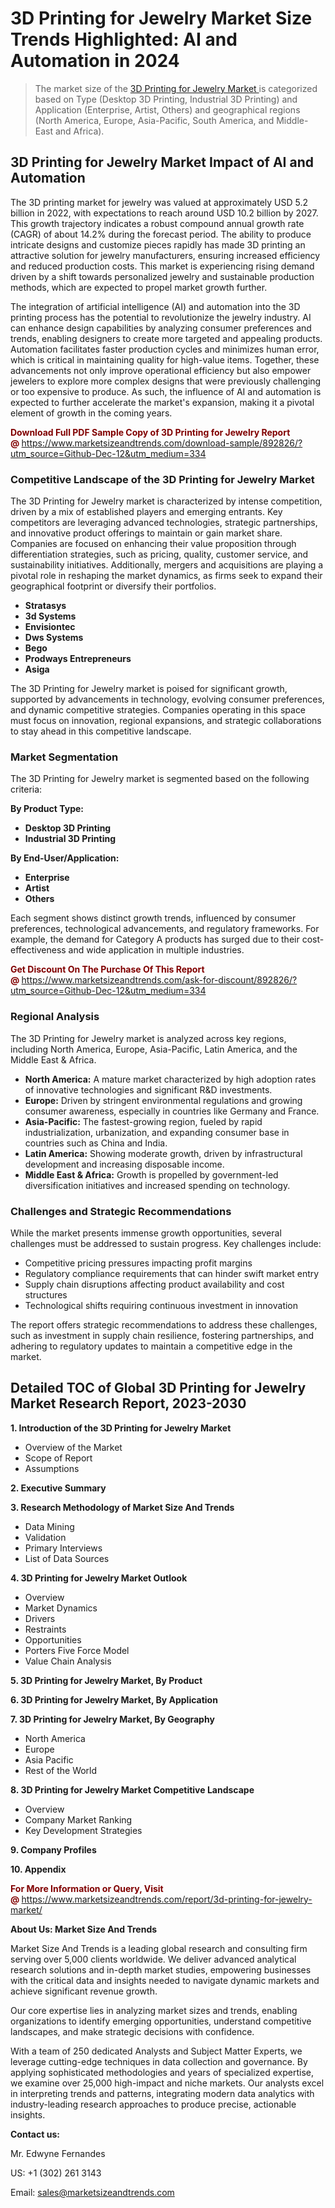 <H1>3D Printing for Jewelry Market Size Trends Highlighted: AI and Automation in 2024</H1><blockquote><p>The market size of the <a href="https://www.marketsizeandtrends.com/download-sample/892826/?utm_source=Github-Dec-12&amp;utm_medium=334" target="_blank">3D Printing for Jewelry Market </a>is categorized based on Type (Desktop 3D Printing, Industrial 3D Printing) and Application (Enterprise, Artist, Others) and geographical regions (North America, Europe, Asia-Pacific, South America, and Middle-East and Africa).</p></blockquote><p><h2>3D Printing for Jewelry Market Impact of AI and Automation</h2><p>The 3D printing market for jewelry was valued at approximately USD 5.2 billion in 2022, with expectations to reach around USD 10.2 billion by 2027. This growth trajectory indicates a robust compound annual growth rate (CAGR) of about 14.2% during the forecast period. The ability to produce intricate designs and customize pieces rapidly has made 3D printing an attractive solution for jewelry manufacturers, ensuring increased efficiency and reduced production costs. This market is experiencing rising demand driven by a shift towards personalized jewelry and sustainable production methods, which are expected to propel market growth further.</p><p>The integration of artificial intelligence (AI) and automation into the 3D printing process has the potential to revolutionize the jewelry industry. AI can enhance design capabilities by analyzing consumer preferences and trends, enabling designers to create more targeted and appealing products. Automation facilitates faster production cycles and minimizes human error, which is critical in maintaining quality for high-value items. Together, these advancements not only improve operational efficiency but also empower jewelers to explore more complex designs that were previously challenging or too expensive to produce. As such, the influence of AI and automation is expected to further accelerate the market's expansion, making it a pivotal element of growth in the coming years.</p></p><p><strong><span style="color: #800000;">Download Full PDF Sample Copy of 3D Printing for Jewelry Report @</span>&nbsp;</strong><a href="https://www.marketsizeandtrends.com/download-sample/892826/?utm_source=Github-Dec-12&amp;utm_medium=334">https://www.marketsizeandtrends.com/download-sample/892826/?utm_source=Github-Dec-12&amp;utm_medium=334</a></p><h3>Competitive Landscape of the 3D Printing for Jewelry Market</h3><p>The 3D Printing for Jewelry market is characterized by intense competition, driven by a mix of established players and emerging entrants. Key competitors are leveraging advanced technologies, strategic partnerships, and innovative product offerings to maintain or gain market share. Companies are focused on enhancing their value proposition through differentiation strategies, such as pricing, quality, customer service, and sustainability initiatives. Additionally, mergers and acquisitions are playing a pivotal role in reshaping the market dynamics, as firms seek to expand their geographical footprint or diversify their portfolios.</p><p><strong><p><ul><li>Stratasys </li><li> 3d Systems </li><li> Envisiontec </li><li> Dws Systems </li><li> Bego </li><li> Prodways Entrepreneurs </li><li> Asiga</p></li></ul></p></strong></p><p>The 3D Printing for Jewelry market is poised for significant growth, supported by advancements in technology, evolving consumer preferences, and dynamic competitive strategies. Companies operating in this space must focus on innovation, regional expansions, and strategic collaborations to stay ahead in this competitive landscape.</p><h3>Market Segmentation</h3><p>The 3D Printing for Jewelry market is segmented based on the following criteria:</p><p><strong>By Product Type:</strong></p><p><strong><p><ul><li>Desktop 3D Printing </li><li> Industrial 3D Printing</p></li></ul></p></strong></p><p><strong>By End-User/Application:</strong></p><p><strong><p><ul><li>Enterprise </li><li> Artist </li><li> Others</p></li></ul></p></strong></p><p>Each segment shows distinct growth trends, influenced by consumer preferences, technological advancements, and regulatory frameworks. For example, the demand for Category A products has surged due to their cost-effectiveness and wide application in multiple industries.</p><p><strong><span style="color: #800000;">Get Discount On The Purchase Of This Report @&nbsp;</span></strong><a href="https://www.marketsizeandtrends.com/ask-for-discount/892826/?utm_source=Github-Dec-12&amp;utm_medium=334">https://www.marketsizeandtrends.com/ask-for-discount/892826/?utm_source=Github-Dec-12&amp;utm_medium=334</a></p><h3>Regional Analysis</h3><p>The 3D Printing for Jewelry market is analyzed across key regions, including North America, Europe, Asia-Pacific, Latin America, and the Middle East &amp; Africa.</p><ul><li><strong>North America:</strong> A mature market characterized by high adoption rates of innovative technologies and significant R&amp;D investments.</li><li><strong>Europe:</strong> Driven by stringent environmental regulations and growing consumer awareness, especially in countries like Germany and France.</li><li><strong>Asia-Pacific:</strong> The fastest-growing region, fueled by rapid industrialization, urbanization, and expanding consumer base in countries such as China and India.</li><li><strong>Latin America:</strong> Showing moderate growth, driven by infrastructural development and increasing disposable income.</li><li><strong>Middle East &amp; Africa:</strong> Growth is propelled by government-led diversification initiatives and increased spending on technology.</li></ul><h3>Challenges and Strategic Recommendations</h3><p>While the market presents immense growth opportunities, several challenges must be addressed to sustain progress. Key challenges include:</p><ul><li>Competitive pricing pressures impacting profit margins</li><li>Regulatory compliance requirements that can hinder swift market entry</li><li>Supply chain disruptions affecting product availability and cost structures</li><li>Technological shifts requiring continuous investment in innovation</li></ul><p>The report offers strategic recommendations to address these challenges, such as investment in supply chain resilience, fostering partnerships, and adhering to regulatory updates to maintain a competitive edge in the market.</p><h2>Detailed TOC of Global 3D Printing for Jewelry Market Research Report, 2023-2030</h2><p><strong>1. Introduction of the 3D Printing for Jewelry Market</strong></p><ul><li>Overview of the Market</li><li>Scope of Report</li><li>Assumptions&nbsp;</li></ul><p><strong>2. Executive Summary</strong></p><p><strong>3. Research Methodology of <strong>Market Size And Trends</strong></strong></p><ul><li>Data Mining</li><li>Validation</li><li>Primary Interviews</li><li>List of Data Sources&nbsp;</li></ul><p><strong>4. 3D Printing for Jewelry Market Outlook</strong></p><ul><li>Overview</li><li>Market Dynamics</li><li>Drivers</li><li>Restraints</li><li>Opportunities</li><li>Porters Five Force Model</li><li>Value Chain Analysis&nbsp;</li></ul><p><strong>5. 3D Printing for Jewelry Market, By Product</strong></p><p><strong>6. 3D Printing for Jewelry Market, By Application</strong></p><p><strong>7. 3D Printing for Jewelry Market, By Geography</strong></p><ul><li>North America</li><li>Europe</li><li>Asia Pacific</li><li>Rest of the World&nbsp;</li></ul><p><strong>8. 3D Printing for Jewelry Market Competitive Landscape</strong></p><ul><li>Overview</li><li>Company Market Ranking</li><li>Key Development Strategies&nbsp;</li></ul><p><strong>9. Company Profiles</strong></p><p><strong>10. Appendix</strong></p><p><strong><span style="color: #800000;">For More Information or Query, Visit @&nbsp;</span></strong><a href="https://www.marketsizeandtrends.com/report/3d-printing-for-jewelry-market/">https://www.marketsizeandtrends.com/report/3d-printing-for-jewelry-market/</a></p><p></p><p><strong>About Us:&nbsp;Market Size And Trends</strong></p><p>Market Size And Trends&nbsp;is a leading global research and consulting firm serving over 5,000 clients worldwide. We deliver advanced analytical research solutions and in-depth market studies, empowering businesses with the critical data and insights needed to navigate dynamic markets and achieve significant revenue growth.</p><p>Our core expertise lies in analyzing market sizes and trends, enabling organizations to identify emerging opportunities, understand competitive landscapes, and make strategic decisions with confidence.</p><p>With a team of 250 dedicated Analysts and Subject Matter Experts, we leverage cutting-edge techniques in data collection and governance. By applying sophisticated methodologies and years of specialized expertise, we examine over 25,000 high-impact and niche markets. Our analysts excel in interpreting trends and patterns, integrating modern data analytics with industry-leading research approaches to produce precise, actionable insights.</p><p><strong>Contact us:</strong></p><p>Mr. Edwyne Fernandes</p><p>US: +1 (302) 261 3143</p><p>Email: <a href="mailto:sales@marketsizeandtrends.com">sales@marketsizeandtrends.com</a>&nbsp;</p>
